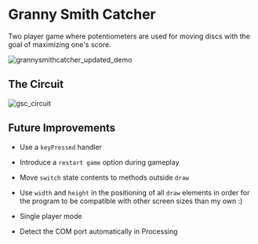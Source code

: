 # Granny Smith Catcher
Two player game where potentiometers are used for moving discs with the goal of maximizing one's score.

![grannysmithcatcher_updated_demo](https://user-images.githubusercontent.com/53935544/113618573-2a8b6900-9658-11eb-835d-07dc2ac16207.gif)

## The Circuit
![gsc_circuit](https://user-images.githubusercontent.com/53935544/113572093-dcef0c00-9617-11eb-8b9d-cd33b6af5228.png)

## Future Improvements
+ Use a `keyPressed` handler

+ Introduce a `restart game` option during gameplay

+ Move `switch` state contents to methods outside `draw`

+ Use `width` and `height` in the positioning of all `draw` elements in order for the program
    to be compatible with other screen sizes than my own :)
  
+ Single player mode

+ Detect the COM port automatically in Processing









